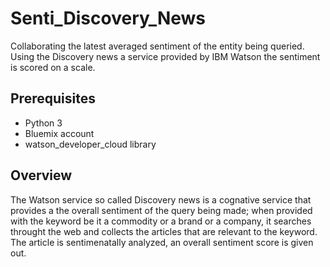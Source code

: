 # Senti_Discovery_News
Collaborating the latest averaged sentiment of the entity being queried. Using the Discovery news a service provided by IBM Watson the sentiment is scored on a scale.

## Prerequisites
 * Python 3 
 * Bluemix account
 * watson_developer_cloud library
## Overview
The Watson service so called Discovery news is a cognative service that provides a the overall sentiment of the query being made; when provided with the keyword be it a commodity or a brand or a company, it searches throught the web and collects the articles that are relevant to the keyword. The article is sentimenatally analyzed, an overall sentiment score is given out.


